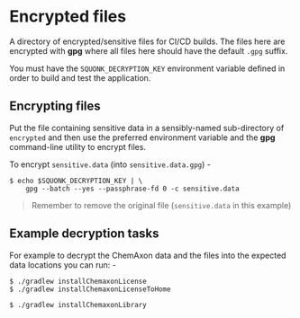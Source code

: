 # Encrypted files
A directory of encrypted/sensitive files for CI/CD builds. The files here
are encrypted with **gpg** where all files here should have the default
`.gpg` suffix.

You must have the `SQUONK_DECRYPTION_KEY` environment variable
defined in order to build and test the application.

## Encrypting files
Put the file containing sensitive data in a sensibly-named sub-directory of
`encrypted` and then use the preferred environment variable and the **gpg**
command-line utility to encrypt files.

To encrypt `sensitive.data` (into `sensitive.data.gpg`) -

    $ echo $SQUONK_DECRYPTION_KEY | \
        gpg --batch --yes --passphrase-fd 0 -c sensitive.data
        
>   Remember to remove the original file (`sensitive.data` in this example)

## Example decryption tasks
For example to decrypt the ChemAxon data and the files into the expected
data locations you can run: -

    $ ./gradlew installChemaxonLicense
    $ ./gradlew installChemaxonLicenseToHome

    $ ./gradlew installChemaxonLibrary
